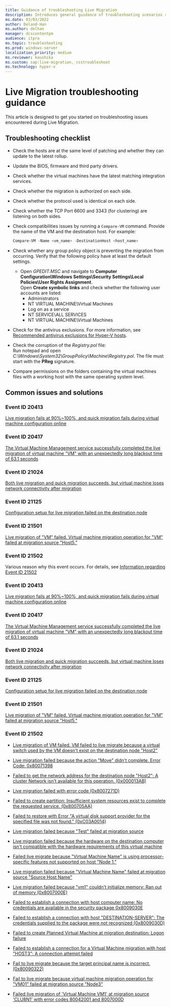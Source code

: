 ```yaml
---
title: Guidance of troubleshooting Live Migration
description: Introduces general guidance of troubleshooting scenarios related to Live Migration.
ms.date: 03/03/2022
author: Deland-Han
ms.author: delhan
manager: dcscontentpm
audience: itpro
ms.topic: troubleshooting
ms.prod: windows-server
localization_priority: medium
ms.reviewer: kaushika
ms.custom: sap:live-migration, csstroubleshoot
ms.technology: hyper-v
---
```

# Live Migration troubleshooting guidance

This article is designed to get you started on troubleshooting issues encountered during Live Migration.

## Troubleshooting checklist

- Check the hosts are at the same level of patching and whether they can update to the latest rollup.
- Update the BIOS, firmware and third party drivers.
- Check whether the virtual machines have the latest matching integration services.
- Check whether the migration is authorized on each side.
- Check whether the protocol used is identical on each side.
- Check whether the TCP Port 6600 and 3343 (for clustering) are listening on both sides.
- Check compatibilities issues by running a `Compare-VM` command. Provide the name of the VM and the destination host. For example:

  ```powershell
  Compare-VM -Name <vm_name> -DestinationHost <host_name>
  ```

- Check whether any group policy object is preventing the migration from occurring. Verify that the following policy have at least the default settings.
  - Open *GPEDIT.MSC* and navigate to **Computer Configuration\\Windows Settings\\Security Settings\\Local Policies\\User Rights Assignment**.  
    Open **Create symbolic links** and check whether the following user accounts are listed:  
    - Administrators  
    - NT VIRTUAL MACHINE\Virtual Machines  
    - Log on as a service  
    - NT SERVICE\ALL SERVICES  
    - NT VIRTUAL MACHINE\Virtual Machines

- Check for the antivirus exclusions. For more information, see [Recommended antivirus exclusions for Hyper-V hosts](https://docs.microsoft.com/troubleshoot/windows-server/virtualization/antivirus-exclusions-for-hyper-v-hosts).
- Check the corruption of the *Registry.pol* file:  
  Run notepad and open *C:\\Windows\\System32\\GroupPolicy\\Machine\\Registry.pol*. The file must start with the **PReg** signature.
- Compare permissions on the folders containing the virtual machines files with a working host with the same operating system level.

## Common issues and solutions

### Event ID 20413

[Live migration fails at 90%~100%, and quick migration fails during virtual machine configuration online](https://docs.microsoft.com/troubleshoot/windows-server/virtualization/troubleshoot-live-migration-issues#event-id-20413)

### Event ID 20417

[The Virtual Machine Management service successfully completed the live migration of virtual machine "VM" with an unexpectedly long blackout time of 63.1 seconds](https://docs.microsoft.com/troubleshoot/windows-server/virtualization/troubleshoot-live-migration-issues#event-id-20417)

### Event ID 21024

[Both live migration and quick migration succeeds, but virtual machine loses network connectivity after migration](https://docs.microsoft.com/troubleshoot/windows-server/virtualization/troubleshoot-live-migration-issues#event-id-21024)

### Event ID 21125

[Configuration setup for live migration failed on the destination node](https://docs.microsoft.com/troubleshoot/windows-server/virtualization/troubleshoot-live-migration-issues#event-id-21125)

### Event ID 21501

[Live migration of "VM" failed. Virtual machine migration operation for "VM" failed at migration source "Host5."](https://docs.microsoft.com/troubleshoot/windows-server/virtualization/troubleshoot-live-migration-issues#event-id-21501)

### Event ID 21502

Various reason why this event occurs. For details, see [Information regarding Event ID 21502](https://docs.microsoft.com/troubleshoot/windows-server/virtualization/troubleshoot-live-migration-issues#event-id-21502)

### Event ID 20413

[Live migration fails at 90%~100%, and quick migration fails during virtual machine configuration online](https://docs.microsoft.com/troubleshoot/windows-server/virtualization/troubleshoot-live-migration-issues#event-id-20413)

### Event ID 20417

[The Virtual Machine Management service successfully completed the live migration of virtual machine "VM" with an unexpectedly long blackout time of 63.1 seconds](https://docs.microsoft.com/troubleshoot/windows-server/virtualization/troubleshoot-live-migration-issues#event-id-20417)

### Event ID 21024

[Both live migration and quick migration succeeds, but virtual machine loses network connectivity after migration](https://docs.microsoft.com/troubleshoot/windows-server/virtualization/troubleshoot-live-migration-issues#event-id-21024)

### Event ID 21125

[Configuration setup for live migration failed on the destination node](https://docs.microsoft.com/troubleshoot/windows-server/virtualization/troubleshoot-live-migration-issues#event-id-21125)

### Event ID 21501

[Live migration of "VM" failed. Virtual machine migration operation for "VM" failed at migration source "Host5."](https://docs.microsoft.com/troubleshoot/windows-server/virtualization/troubleshoot-live-migration-issues#event-id-21501)

### Event ID 21502

- [Live migration of VM failed. VM failed to live migrate because a virtual switch used by the VM doesn't exist on the destination node "Host2"](https://docs.microsoft.com/troubleshoot/windows-server/virtualization/troubleshoot-live-migration-issues#live-migration-failed-because-a-virtual-switch-used-by-the-vm-doesnt-exist-on-the-destination-node-host2)

- [Live migration failed because the action "Move" didn't complete. Error Code: 0x80071398](https://docs.microsoft.com/troubleshoot/windows-server/virtualization/troubleshoot-live-migration-issues#live-migration-failed-because-the-action-move-didnt-complete-error-code-0x80071398)

- [Failed to get the network address for the destination node "Host2": A cluster Network isn't available for this operation. (0x000013AB)](https://docs.microsoft.com/troubleshoot/windows-server/virtualization/troubleshoot-live-migration-issues#failed-to-get-the-network-address-for-the-destination-node-host2-a-cluster-network-isnt-available-for-this-operation-0x000013ab)

- [Live migration failed with error code (0x8007271D)](https://docs.microsoft.com/troubleshoot/windows-server/virtualization/troubleshoot-live-migration-issues#live-migration-failed-with-error-code-0x8007271d)

- [Failed to create partition: Insufficient system resources exist to complete the requested service. (0x800705AA)](https://docs.microsoft.com/troubleshoot/windows-server/virtualization/troubleshoot-live-migration-issues#failed-to-create-partition-insufficient-system-resources-exist-to-complete-the-requested-service-0x800705aa)

- [Failed to restore with Error "A virtual disk support provider for the specified file was not found." (0xC03A0014)](https://docs.microsoft.com/troubleshoot/windows-server/virtualization/troubleshoot-live-migration-issues#failed-to-restore-with-error--a-virtual-disk-support-provider-for-the-specified-file-was-not-found-0xc03a0014)

- [Live migration failed because "Test" failed at migration source](https://docs.microsoft.com/troubleshoot/windows-server/virtualization/troubleshoot-live-migration-issues#live-migration-failed-because-test-failed-at-migration-source-host3)

- [Live migration failed because the hardware on the destination computer isn't compatible with the hardware requirements of this virtual machine](https://docs.microsoft.com/troubleshoot/windows-server/virtualization/troubleshoot-live-migration-issues#live-migration-failed-because-the-hardware-on-the-destination-computer-isnt-compatible-with-the-hardware-requirements-of-this-virtual-machine)

- [Failed live migrate because "Virtual Machine Name" is using processor-specific features not supported on host "Node 1."](https://docs.microsoft.com/troubleshoot/windows-server/virtualization/troubleshoot-live-migration-issues#failed-live-migrate-because-virtual-machine-name-is-using-processor-specific-features-not-supported-on-host-node-1)

- [Live migration failed because "Virtual Machine Name" failed at migration source "Source Host Name"](https://docs.microsoft.com/troubleshoot/windows-server/virtualization/troubleshoot-live-migration-issues#live-migration-failed-because-virtual-machine-name-failed-at-migration-source-source-host-name)

- [Live migration failed because "vm1" couldn't initialize memory: Ran out of memory (0x8007000E)](https://docs.microsoft.com/troubleshoot/windows-server/virtualization/troubleshoot-live-migration-issues#live-migration-failed-because-vm1-couldnt-initialize-memory-ran-out-of-memory-0x8007000e)

- [Failed to establish a connection with host computer name: No credentials are available in the security package 0x8009030E](https://docs.microsoft.com/troubleshoot/windows-server/virtualization/troubleshoot-live-migration-issues#failed-to-establish-a-connection-with-host-computer-name-no-credentials-are-available-in-the-security-package-0x8009030e)

- [Failed to establish a connection with host "DESTINATION-SERVER": The credentials supplied to the package were not recognized (0x8009030D)](https://docs.microsoft.com/troubleshoot/windows-server/virtualization/troubleshoot-live-migration-issues#failed-to-establish-a-connection-with-host-destination-server-the-credentials-supplied-to-the-package-were-not-recognized-0x8009030d)

- [Failed to create Planned Virtual Machine at migration destination: Logon failure](https://docs.microsoft.com/troubleshoot/windows-server/virtualization/troubleshoot-live-migration-issues#failed-to-create-planned-virtual-machine-at-migration-destination-logon-failure)

- [Failed to establish a connection for a Virtual Machine migration with host "HOST3": A connection attempt failed](https://docs.microsoft.com/troubleshoot/windows-server/virtualization/troubleshoot-live-migration-issues#failed-to-establish-a-connection-for-a-virtual-machine-migration-with-host-host3-a-connection-attempt-failed)

- [Fail to live migrate because the target principal name is incorrect. (0x80090322)](https://docs.microsoft.com/troubleshoot/windows-server/virtualization/troubleshoot-live-migration-issues#fail-to-live-migrate-because-the-target-principal-name-is-incorrect-0x80090322)

- [Fail to live migrate because virtual machine migration operation for "VM01" failed at migration source "Node3"](https://docs.microsoft.com/troubleshoot/windows-server/virtualization/troubleshoot-live-migration-issues#fail-to-live-migrate-because-virtual-machine-migration-operation-for-vm01-failed-at-migration-source-node3)

- [Failed live migration of 'Virtual Machine VM1' at migration source 'CLU8N1' with error codes 80042001 and 8007000D](https://docs.microsoft.com/troubleshoot/windows-server/virtualization/troubleshoot-live-migration-issues#failed-live-migration-of-virtual-machine-vm1-at-migration-source-clu8n1-with-error-codes-80042001-and-8007000d)
